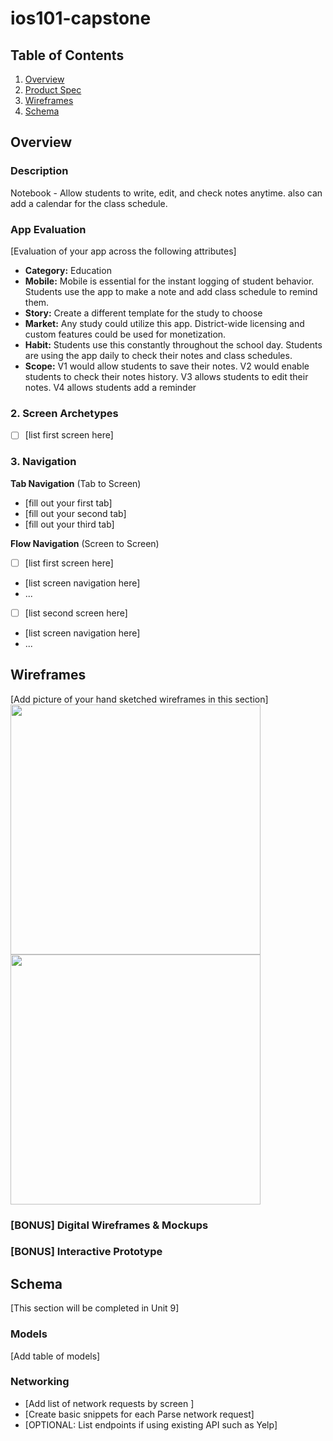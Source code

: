 # ios101-capstone

## Table of Contents

1. [Overview](#Overview)
2. [Product Spec](#Product-Spec)
3. [Wireframes](#Wireframes)
4. [Schema](#Schema)

## Overview

### Description

Notebook - Allow students to write, edit, and check notes anytime. also can add a calendar for the class schedule. 

### App Evaluation

[Evaluation of your app across the following attributes]
- **Category:** Education
- **Mobile:** Mobile is essential for the instant logging of student behavior. Students use the app to make a note and add class schedule to remind them. 
- **Story:** Create a different template for the study to choose 
- **Market:** Any study could utilize this app. District-wide licensing and custom features could be used for monetization.
- **Habit:**  Students use this constantly throughout the school day. Students are using the app daily to check their notes and class schedules.
- **Scope:**  V1 would allow students to save their notes.  V2 would enable students to check their notes history. V3 allows students to edit their notes. V4 allows students add a reminder

### 2. Screen Archetypes

- [ ] [list first screen here]


### 3. Navigation

**Tab Navigation** (Tab to Screen)

* [fill out your first tab]
* [fill out your second tab]
* [fill out your third tab]

**Flow Navigation** (Screen to Screen)

- [ ] [list first screen here]
* [list screen navigation here]
* ...
- [ ] [list second screen here]
* [list screen navigation here]
* ...

## Wireframes

[Add picture of your hand sketched wireframes in this section]
<img src="![image_50384897](https://github.com/Sisi-tech/ios101-capstone/assets/110059102/cf12f414-fb75-444d-bf40-58548bfceb00)" width=400 />
<img src="![image_50348033](https://github.com/Sisi-tech/ios101-capstone/assets/110059102/e3feee69-95e7-4209-aab0-7822b21dcd3d)" width=400 />


### [BONUS] Digital Wireframes & Mockups

### [BONUS] Interactive Prototype

## Schema 

[This section will be completed in Unit 9]

### Models

[Add table of models]

### Networking

- [Add list of network requests by screen ]
- [Create basic snippets for each Parse network request]
- [OPTIONAL: List endpoints if using existing API such as Yelp]
